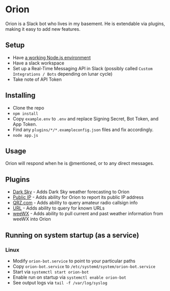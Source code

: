 # Orion

Orion is a Slack bot who lives in my basement. He is extendable via plugins, making it easy to add new features.

## Setup

* Have [a working Node.js environment](https://nodejs.org)
* Have a slack workspace
* Set up a Real-Time Messaging API in Slack (possibly called `Custom Integrations / Bots` depending on lunar cycle)
* Take note of API Token

## Installing

* Clone the repo
* `npm install`
* Copy `example.env` to `.env` and replace Signing Secret, Bot Token, and App Token.
* Find any `plugins/*/*.exampleconfig.json` files and fix accordingly.
* `node app.js`

## Usage

Orion will respond when he is @mentioned, or to any direct messages.

## Plugins

* [Dark Sky](https://github.com/DallasEpperson/orion-bot-darksky) - Adds Dark Sky weather forecasting to Orion
* [Public IP](https://github.com/DallasEpperson/orion-bot-public-ip) - Adds ability for Orion to report its public IP address
* [QRZ.com](https://github.com/DallasEpperson/orion-bot-qrz) - Adds ability to query amateur radio callsign info
* [URL](https://github.com/DallasEpperson/orion-bot-urls) - Adds ability to query for known URLs
* [weeWX](https://github.com/DallasEpperson/orion-bot-weewx) - Adds ability to pull current and past weather information from weeWX into Orion

## Running on system startup (as a service)

### Linux

* Modify `orion-bot.service` to point to your particular paths
* Copy `orion-bot.service` to `/etc/systemd/system/orion-bot.service`
* Start via `systemctl start orion-bot`
* Enable run on startup via `systemctl enable orion-bot`
* See output logs via `tail -f /var/log/syslog`
